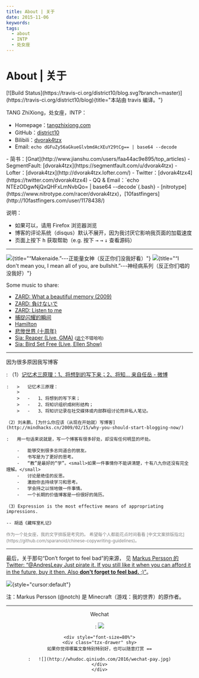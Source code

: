 ```yaml
---
title: About | 关于
date: 2015-11-06
keywords:
tags:
  - about
  - INTP
  - 处女座
---
```


About | 关于
============

<div class="tzx-fright">
[![Build Status](https://travis-ci.org/district10/blog.svg?branch=master)](https://travis-ci.org/district10/blog){title="本站由 travis 编译。"}
</div>

TANG ZhiXiong<span class="tzx-hide">，处女座，INTP</span>：

-   Homepage：[tangzhixiong.com](http://tangzhixiong.com)
-   GitHub：[district10](https://github.com/district10)
-   Bilibili：[dvorak4tzx](http://space.bilibili.com/14586835/#!/)
-   Email: `echo dGFuZy56aGkueGlvbmdAcXEuY29tCg== | base64 --decode`

<div class="tzx-hide">
-   简书：[Gnat](http://www.jianshu.com/users/faa44ac9e895/top_articles)
-   SegmentFault: [dvorak4tzx](https://segmentfault.com/u/dvorak4tzx)
-   Lofter：[dvorak4tzx](http://dvorak4tzx.lofter.com/)
-   Twitter：[dvorak4tzx4](https://twitter.com/dvorak4tzx4)
-   QQ & Email：`echo NTEzODgwNjQxQHFxLmNvbQo= | base64 --decode`{.bash}
-   [nitrotype](https://www.nitrotype.com/racer/dvorak4tzx)，[10fastfingers](http://10fastfingers.com/user/1178438/)
</div>

说明：

-   如果可以，请用 Firefox 浏览器浏览
-   博客的评论系统（disqus）默认不展开，因为我讨厌它影响我页面的加载速度
-   页面上按下 <kbd>h</kbd> 获取帮助（e.g. 按下 <kbd>&rarr;</kbd> <kbd>&rarr;</kbd> <kbd>&darr;</kbd> 查看源码）

---

[![](https://upload.wikimedia.org/wikipedia/en/thumb/a/a9/Makenaide.jpg/330px-Makenaide.jpg)](https://en.wikipedia.org/wiki/Izumi_Sakai){title="“Makenaide.”---正能量女神（反正你们没我好看）"}
[![](https://upload.wikimedia.org/wikipedia/en/2/29/Some_People_Have_Real_Problems_US_cover.jpg)](https://en.wikipedia.org/wiki/Some_People_Have_Real_Problems){title="“I don't mean you, I mean all of you, are bullshit.”---神经病系列（反正你们唱的没我好）"}

Some music to share:

-   [ZARD: What a beautiful memory (2009)](http://www.bilibili.com/video/av2890824/?from=search&seid=10847304836786748819)
-   [ZARD: 負けないで](http://www.bilibili.com/video/av2946591/)
-   [ZARD: Listen to me](http://www.bilibili.com/video/av6643766/)
-   [捕捉闪耀的瞬间](http://www.bilibili.com/video/av231518/)
-   [Hamilton](http://www.bilibili.com/video/av7205751/?from=search&seid=12547177577819719650)
-   [悲惨世界 (十周年)](http://www.bilibili.com/video/av746517/?from=search&seid=13495694367408301043)
-   [Sia: Reaper (Live, GMA)](http://www.bilibili.com/video/av5226355/?from=search&seid=1835924542946025181)
    <small>([这个](http://www.bilibili.com/video/av3705413/?from=search&seid=6627676144602307134)不错哈哈)</small>
-   [Sia: Bird Set Free (Live, Ellen Show)](http://www.bilibili.com/video/av8150336/?from=search&seid=10343924618209431573)

---

因为很多原因我写博客

:   （1）[记忆术三原理：1、将想到的写下来；2、将知... 来自任岳 - 微博](http://weibo.com/1664910444/Biy24h2m9?type=comment)

    :   >   记忆术三原理：
        >
        >   -   1、将想到的写下来；
        >   -   2、将知识组织成树形结构；
        >   -   3、将知识记录在社交媒体或内部群组讨论而非私人笔记。

    （2）刘未鹏，[为什么你应该（从现在开始就）写博客](http://mindhacks.cn/2009/02/15/why-you-should-start-blogging-now/)

    :   用一句话来说就是，写一个博客有很多好处，却没有任何明显的坏处。

        -   能够交到很多志同道合的朋友。
        -   书写是为了更好的思考。
        -   “教”是最好的“学”。<small>如果一件事情你不能讲清楚，十有八九你还没有完全理解。</small>
        -   讨论是绝佳的反思。
        -   激励你去持续学习和思考。
        -   学会持之以恒地做一件事情。
        -   一个长期的价值博客是一份很好的简历。

    （3）Expression is the most effective means of appropriating impressions.

    -- 胡适《藏晖室札记》

<small style="color:gray;">
作为一个处女座，我的文字排版是考究的。
希望每个人都能花点时间看看 [中文文案排版指北](https://github.com/sparanoid/chinese-copywriting-guidelines)。
</small>

---

最后，关于那句“Don’t forget to feel bad”的来源，
见 [Markus Persson 的 Twitter: “@AndresLeay Just pirate it. If you still like
it when you can afford it in the future, buy it then. Also **don't forget to
feel bad.** ;)”](https://twitter.com/notch/status/157261795139125248)。

[![](http://whudoc.qiniudn.com/2016/firefox_2016-07-15_21-01-56.png)](http://tangzx.qiniudn.com/notes){style="cursor:default"}

注：Markus Persson (@notch) 是 Minecraft（游戏：我的世界）的原作者。

---

<div class="tzx-drawer" style="text-align: center;" shy>
Wechat

:   ![](http://whudoc.qiniudn.com/2016/wechat-friend.jpg)

    <div style="font-size=80%">
    <div class="tzx-drawer" shy>
    如果你觉得哪篇文章特别特别好，也可以随意打赏 ==

    :   ![](http://whudoc.qiniudn.com/2016/wechat-pay.jpg)
    </div>
    </div>
</div>
